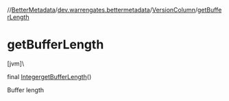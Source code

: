 //[BetterMetadata](../../../index.md)/[dev.warrengates.bettermetadata](../index.md)/[VersionColumn](index.md)/[getBufferLength](get-buffer-length.md)

# getBufferLength

[jvm]\

final [Integer](https://docs.oracle.com/javase/8/docs/api/java/lang/Integer.html)[getBufferLength](get-buffer-length.md)()

Buffer length
